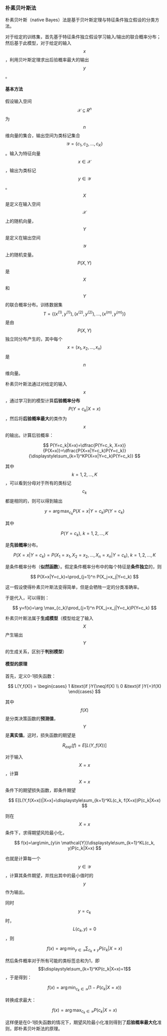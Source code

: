 ### 朴素贝叶斯法

朴素贝叶斯（native Bayes）法是基于贝叶斯定理与特征条件独立假设的分类方法。

对于给定的训练集，首先基于特征条件独立假设学习输入/输出的联合概率分布；然后基于此模型，对于给定的输入$$x $$，利用贝叶斯定理求出后验概率最大的输出$$y$$。

#### 基本方法

假设输入空间$$\mathcal{X}\subseteq R^n$$为$$n$$维向量的集合，输出空间为类标记集合$$\mathcal{Y}=\{c_1, c_2,...,c_K\}$$。输入为特征向量$$x\in \mathcal{X}$$，输出为类标记$$y\in \mathcal{Y}$$。$$X$$是定义在输入空间$$\mathcal{X}$$上的随机向量，$$Y$$是定义在输出空间$$\mathcal{Y}$$上的随机变量。$$P(X,Y)$$是$$X$$和$$Y$$的联合概率分布。训练数据集$$T=\{(x^{(1)},y^{(1)}),(x^{(2)},y^{(2)}),...,(x^{(m)},y^{(m)})\}$$是由$$P(X,Y)$$独立同分布产生的，其中每个$$x=(x_1, x_2,...,x_n)$$是$$n$$维向量。

朴素贝叶斯法通过对给定的输入$$x$$，通过学习到的模型计算**后验概率分布**$$P(Y=c_k|X=x)$$，然后将**后验概率最大**的类作为$$x $$的输出。计算后验概率：


$$
P(Y=c_k|X=x)=\dfrac{P(Y=c_k, X=x)}{P(X=x)}=\dfrac{P(X=x|Y=c_k)P(Y=c_k)}{\displaystyle\sum_{k=1}^KP(X=x|Y=c_k)P(Y=c_k)}
$$


其中$$k=1,2,...,K$$，可以看到分母对于所有的类标记$$c_k$$都是相同的，则可以得到输出


$$
y=\arg \max_{c_k}P(X=x|Y=c_k)P(Y=c_k)
$$


其中


$$
P(Y=c_k), \ k=1,2,...,K
$$


是**先验概率**分布。


$$
P(X=x|Y=c_k)=P(X_1=x_1, X_2=x_2,...,X_n=x_n|Y=c_k), \ k=1,2,...,K
$$


是条件概率分布（**似然函数**）。假定条件概率分布中的每个特征是**条件独立**的，则


$$
P(X=x|Y=c_k)=\prod_{j=1}^n P(X_j=x_j|Y=c_k)
$$


这一假设使得朴素贝叶斯法变得简单，但是会牺牲一定的分类准确率。

于是代入，可以得到：


$$
y=f(x)=\arg \max_{c_k}\prod_{j=1}^n P(X_j=x_j|Y=c_k)P(Y=c_k)
$$


朴素贝叶斯法属于**生成模型**（模型给定了输入$$X$$产生输出$$Y$$的生成关系，区别于**判别模型**）

#### 模型的原理

首先，定义0-1损失函数：


$$
L(Y,f(X)) = \begin{cases}
   1 &\text{if  }Y{\neq}f(X)  \\
   0 &\text{if  }Y{=}f(X)
\end{cases}
$$


其中$$f(X)$$是分类决策函数的**预测值**，$$Y$$是**真实值**。这时，损失函数的期望是


$$
R_{exp}(f)=E[L(Y,f(X))]
$$


对于输入$$X=x$$，计算$$X=x$$条件下的期望损失函数，即条件期望


$$
E[L(Y,f(X=x))|X=x]=\displaystyle\sum_{k=1}^KL(c_k, f(X=x))P(c_k|X=x)
$$


则在$$X=x$$条件下，求得期望风险最小化，


$$
f(x)=\arg\min_{y\in \mathcal{Y}}\displaystyle\sum_{k=1}^KL(c_k, y)P(c_k|X=x)
$$


也就是计算每一个$$y\in \mathcal{Y}$$，计算其条件期望，并找出其中的最小值时的$$y$$作为输出。

同时$$y=c_k$$时，$$L(c_k, y)=0$$，则


$$
f(x)=\arg\min_{y\in \mathcal{Y}}\displaystyle\sum_{c_k\neq y}P(c_k|X=x)
$$


然后条件概率对于所有可能的类标签总和为1，即$$\displaystyle\sum_{k=1}^KP(c_k|X=x)=1$$，于是得到：


$$
f(x)=\arg\min_{c_k\in \mathcal{Y}}\big(1-P(c_k|X=x)\big)
$$


转换成求最大：


$$
f(x)=\arg\max_{c_k\in \mathcal{Y}}P(c_k|X=x)
$$


这样便是在0-1损失函数的情况下，期望风险最小化准则得到了**后验概率最大化**准则，即朴素贝叶斯法的原理。

